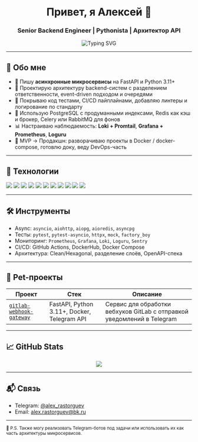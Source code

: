 <h1 align="center">Привет, я Алексей 👋</h1>
<h3 align="center">Senior Backend Engineer | Pythonista | Архитектор API</h3>

<p align="center">
  <img src="https://readme-typing-svg.herokuapp.com?font=Fira+Code&size=22&pause=1000&center=true&vCenter=true&width=500&lines=Backend+developer+%7C+FastAPI+%2F+PostgreSQL+%2F+Docker;Async+Python+%7C+Clean+Architecture;RabbitMQ+%2F+Redis+%2F+Prometheus+%2F+Grafana;Production-ready+API+for+real+data+loads" alt="Typing SVG" />
</p>

---

## 🧠 Обо мне

- 🔧 Пишу **асинхронные микросервисы** на FastAPI и Python 3.11+  
- 🧱 Проектирую архитектуру backend-систем с разделением ответственности, event-driven подходом и очередями
- 🧪 Покрываю код тестами, CI/CD пайплайнами, добавляю линтеры и логирование по стандарту
- 🧰 Использую PostgreSQL с продуманными индексами, Redis как кэш и брокер, Celery или RabbitMQ для фонов
- 📊 Настраиваю наблюдаемость: **Loki + Promtail**, **Grafana + Prometheus**, **Loguru**
- 🚀 MVP → Продакшн: разворачиваю проекты в Docker / docker-compose, готовлю доку, веду DevOps-часть

---

## 🚀 Технологии

<p>
  <img src="https://img.shields.io/badge/-Python-333?style=for-the-badge&logo=python">
  <img src="https://img.shields.io/badge/-FastAPI-333?style=for-the-badge&logo=fastapi">
  <img src="https://img.shields.io/badge/-Pydantic-333?style=for-the-badge&logo=python">
  <img src="https://img.shields.io/badge/-PostgreSQL-333?style=for-the-badge&logo=postgresql">
  <img src="https://img.shields.io/badge/-Redis-333?style=for-the-badge&logo=redis">
  <img src="https://img.shields.io/badge/-RabbitMQ-333?style=for-the-badge&logo=rabbitmq">
  <img src="https://img.shields.io/badge/-Docker-333?style=for-the-badge&logo=docker">
  <img src="https://img.shields.io/badge/-Grafana-333?style=for-the-badge&logo=grafana">
  <img src="https://img.shields.io/badge/-Prometheus-333?style=for-the-badge&logo=prometheus">
  <img src="https://img.shields.io/badge/-GitHub%20Actions-333?style=for-the-badge&logo=githubactions">
  <img src="https://img.shields.io/badge/-Vue.js-333?style=for-the-badge&logo=vue.js">
</p>

---

## 🛠 Инструменты

- Async: `asyncio`, `aiohttp`, `aiopg`, `aioredis`, `asyncpg`
- Тесты: `pytest`, `pytest-asyncio`, `httpx`, `mock`, `factory_boy`
- Мониторинг: `Prometheus`, `Grafana`, `Loki`, `Loguru`, `Sentry`
- CI/CD: GitHub Actions, DockerHub, Docker Compose
- Архитектура: Clean/Hexagonal, разделение слоёв, OpenAPI-спека

---

## 📂 Pet-проекты

| Проект | Стек | Описание |
|--------|------|----------|
| [`gitlab-webhook-gateway`](https://github.com/Rastorguev763/gitlab_webhook_gateway) | FastAPI, Python 3.11+, Docker, Telegram API | Сервис для обработки вебхуков GitLab с отправкой уведомлений в Telegram |

---

## 📈 GitHub Stats

<p align="center">
  <img src="https://github-readme-stats.vercel.app/api?username=Rastorguev763&show_icons=true&theme=tokyonight&hide=prs"/>
</p>

---

## 📬 Связь

- Telegram: [@alex_rastorguev](https://t.me/alex_rastorguev)
- Email: <alex.rastorguev@bk.ru>

---

<sub>🧩 P.S. Также могу реализовать Telegram-ботов под задачи или использовать их как часть архитектуры микросервисов.</sub>

